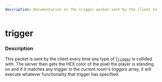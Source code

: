 ```yaml
---
description: Documentation on the trigger packet sent by the client to the server.
---
```


# trigger

### Description

This packet is sent by the client every time any type of [`Trigger`](../classes/trigger.md) is collided with. The server then gets the HEX color of the pixel the player is standing on and if it matches any trigger in the current room's triggers array, it will execute whatever functionality that trigger has specified.
